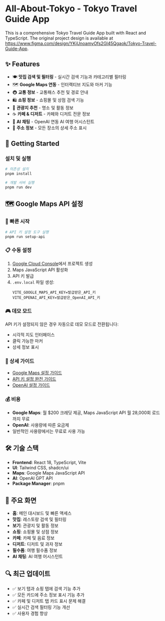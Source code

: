 # All-About-Tokyo - Tokyo Travel Guide App

This is a comprehensive Tokyo Travel Guide App built with React and TypeScript. The original project design is available at https://www.figma.com/design/YKjUnoamyOfs2Gl45Qgaok/Tokyo-Travel-Guide-App.

## ✨ Features

- 🍽️ **맛집 검색 및 필터링** - 실시간 검색 기능과 카테고리별 필터링
- 🗺️ **Google Maps 연동** - 인터랙티브 지도와 마커 기능
- 🚇 **교통 정보** - 교통패스 추천 및 경로 안내
- 🛍️ **쇼핑 정보** - 쇼핑몰 및 상점 검색 기능
- 🎯 **관광지 추천** - 명소 및 활동 정보
- ☕ **카페 & 디저트** - 카페와 디저트 전문 정보
- 🤖 **AI 채팅** - OpenAI 연동 AI 여행 어시스턴트
- 📍 **주소 정보** - 모든 장소의 상세 주소 표시

## 🚀 Getting Started

### 설치 및 실행
```bash
# 의존성 설치
pnpm install

# 개발 서버 실행
pnpm run dev
```

## 🗺️ Google Maps API 설정

### 🚀 빠른 시작
```bash
# API 키 설정 도구 실행
pnpm run setup-api
```

### 📋 수동 설정
1. [Google Cloud Console](https://console.cloud.google.com/)에서 프로젝트 생성
2. Maps JavaScript API 활성화
3. API 키 발급
4. `.env.local` 파일 생성:
   ```
   VITE_GOOGLE_MAPS_API_KEY=발급받은_API_키
   VITE_OPENAI_API_KEY=발급받은_OpenAI_API_키
   ```

### 🎮 데모 모드
API 키가 설정되지 않은 경우 자동으로 데모 모드로 전환됩니다:
- 시각적 지도 인터페이스
- 클릭 가능한 마커
- 상세 정보 표시

### 📖 상세 가이드
- [Google Maps 설정 가이드](docs/google-maps-setup.md)
- [API 키 설정 완전 가이드](docs/api-key-setup-guide.md)
- [OpenAI 설정 가이드](docs/openai-setup-guide.md)

### 💰 비용
- **Google Maps**: 월 $200 크레딧 제공, Maps JavaScript API 월 28,000회 로드까지 무료
- **OpenAI**: 사용량에 따른 요금제
- 일반적인 사용량에서는 무료로 사용 가능

## 🛠️ 기술 스택

- **Frontend**: React 18, TypeScript, Vite
- **UI**: Tailwind CSS, shadcn/ui
- **Maps**: Google Maps JavaScript API
- **AI**: OpenAI GPT API
- **Package Manager**: pnpm

## 📱 주요 화면

- **홈**: 메인 대시보드 및 빠른 액세스
- **맛집**: 레스토랑 검색 및 필터링
- **보기**: 관광지 및 활동 정보
- **쇼핑**: 쇼핑몰 및 상점 정보
- **카페**: 카페 및 음료 정보
- **디저트**: 디저트 및 과자 정보
- **필수품**: 여행 필수품 정보
- **AI 채팅**: AI 여행 어시스턴트

## 🔍 최근 업데이트

- ✅ 보기 탭과 쇼핑 탭에 검색 기능 추가
- ✅ 모든 카드에 주소 정보 표시 기능 추가
- ✅ 카페 및 디저트 탭 카드 표시 문제 해결
- ✅ 실시간 검색 필터링 기능 개선
- ✅ 사용자 경험 향상
